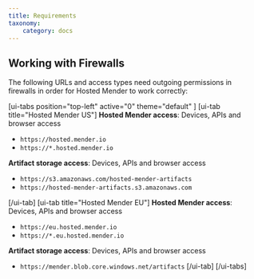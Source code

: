 ```yaml
---
title: Requirements
taxonomy:
    category: docs
---
```


## Working with Firewalls
The following URLs and access types need outgoing permissions in firewalls in order for Hosted Mender to work correctly:

[ui-tabs position="top-left" active="0" theme="default" ]
[ui-tab title="Hosted Mender US"]
**Hosted Mender access**: Devices, APIs and browser access
* `https://hosted.mender.io`
* `https://*.hosted.mender.io`

**Artifact storage access**: Devices, APIs and browser access
* `https://s3.amazonaws.com/hosted-mender-artifacts`
* `https://hosted-mender-artifacts.s3.amazonaws.com`

[/ui-tab]
[ui-tab title="Hosted Mender EU"]
**Hosted Mender access**: Devices, APIs and browser access
* `https://eu.hosted.mender.io`
* `https://*.eu.hosted.mender.io`

**Artifact storage access**: Devices, APIs and browser access
* `https://mender.blob.core.windows.net/artifacts`
[/ui-tab]
[/ui-tabs]
